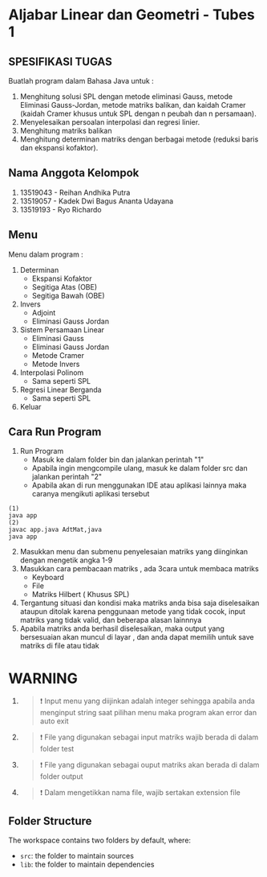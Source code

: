 # Aljabar Linear dan Geometri - Tubes 1

## SPESIFIKASI TUGAS
Buatlah program dalam Bahasa Java untuk :
1. Menghitung solusi SPL dengan metode eliminasi Gauss, metode Eliminasi Gauss-Jordan, metode matriks balikan, dan kaidah Cramer (kaidah Cramer khusus untuk SPL dengan n peubah dan n persamaan).
2. Menyelesaikan persoalan interpolasi dan regresi linier.
3. Menghitung matriks balikan
4. Menghitung determinan matriks dengan berbagai metode (reduksi baris dan ekspansi kofaktor).

## Nama Anggota Kelompok
1. 13519043 - Reihan Andhika Putra
2. 13519057 - Kadek Dwi Bagus Ananta Udayana
3. 13519193 - Ryo Richardo

## Menu
Menu dalam program :
1.  Determinan
    - Ekspansi Kofaktor
    - Segitiga Atas (OBE)
    - Segitiga Bawah (OBE)
2.  Invers
    - Adjoint
    - Eliminasi Gauss Jordan
3.  Sistem Persamaan Linear
    - Eliminasi Gauss
    - Eliminasi Gauss Jordan
    - Metode Cramer
    - Metode Invers
4.  Interpolasi Polinom
    - Sama seperti SPL
5.  Regresi Linear Berganda
    - Sama seperti SPL
6.  Keluar

## Cara Run Program
1.  Run Program 
    - Masuk ke dalam folder bin dan jalankan perintah "1"
    - Apabila ingin mengcompile ulang, masuk ke dalam folder src dan jalankan perintah "2"
    - Apabila akan di run menggunakan IDE atau aplikasi lainnya maka caranya mengikuti aplikasi tersebut
```
(1)
java app
(2)
javac app.java AdtMat,java
java app
```
2.  Masukkan menu dan submenu penyelesaian matriks yang diinginkan dengan mengetik angka 1-9
3.  Masukkan cara pembacaan matriks , ada 3cara untuk membaca matriks
    - Keyboard
    - File
    - Matriks Hilbert ( Khusus SPL)
4. Tergantung situasi dan kondisi maka matriks anda bisa saja diselesaikan ataupun ditolak karena penggunaan metode yang tidak cocok, input matriks yang tidak valid, dan beberapa alasan lainnnya
5. Apabila matriks anda berhasil diselesaikan, maka output yang bersesuaian akan muncul di layar , dan anda dapat memilih untuk save matriks di file atau tidak
# WARNING
1. > :exclamation: Input menu yang diijinkan adalah integer sehingga apabila anda menginput string saat pilihan menu maka program akan error dan auto exit
2. > :exclamation: File yang digunakan sebagai input matriks wajib berada di dalam folder test
3. > :exclamation: File yang digunakan sebagai ouput matriks akan berada di dalam folder output
4. > :exclamation: Dalam mengetikkan nama file, wajib sertakan extension file

## Folder Structure

The workspace contains two folders by default, where:

- `src`: the folder to maintain sources
- `lib`: the folder to maintain dependencies


